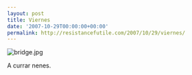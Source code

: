 ```yaml
---
layout: post
title: Viernes
date: '2007-10-29T00:00:00+00:00'
permalink: http://resistancefutile.com/2007/10/29/viernes/
---
```

<img src='http://resistancefutile.com/wp-content/bridge.jpg' alt='bridge.jpg' class="centro_borde" />

A currar nenes.
